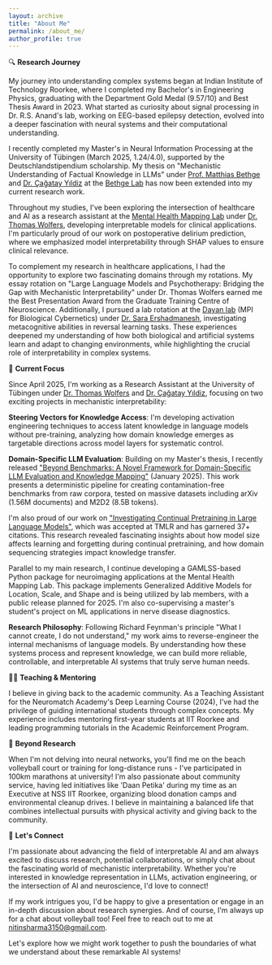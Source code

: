 ```yaml
---
layout: archive
title: "About Me"
permalink: /about_me/
author_profile: true
---
```


🔍 **Research Journey**

My journey into understanding complex systems began at Indian Institute of Technology Roorkee, where I completed my Bachelor's in Engineering Physics, graduating with the Department Gold Medal (9.57/10) and Best Thesis Award in 2023. What started as curiosity about signal processing in Dr. R.S. Anand's lab, working on EEG-based epilepsy detection, evolved into a deeper fascination with neural systems and their computational understanding.

I recently completed my Master's in Neural Information Processing at the University of Tübingen (March 2025, 1.24/4.0), supported by the Deutschlandstipendium scholarship. My thesis on "Mechanistic Understanding of Factual Knowledge in LLMs" under [Prof. Matthias Bethge](https://uni-tuebingen.de/fakultaeten/mathematisch-naturwissenschaftliche-fakultaet/fachbereiche/physik/institute/institut-fuer-theoretische-physik/arbeitsgruppen/ag-bethge/) and [Dr. Çağatay Yıldiz](https://cagatayyildiz.github.io/) at the [Bethge Lab](https://bethgelab.org/) has now been extended into my current research work.

Throughout my studies, I've been exploring the intersection of healthcare and AI as a research assistant at the [Mental Health Mapping Lab](https://mhm-lab.github.io/) under [Dr. Thomas Wolfers](https://thomaswolfers.github.io/), developing interpretable models for clinical applications. I'm particularly proud of our work on postoperative delirium prediction, where we emphasized model interpretability through SHAP values to ensure clinical relevance.

To complement my research in healthcare applications, I had the opportunity to explore two fascinating domains through my rotations. My essay rotation on "Large Language Models and Psychotherapy: Bridging the Gap with Mechanistic Interpretability" under Dr. Thomas Wolfers earned me the Best Presentation Award from the Graduate Training Centre of Neuroscience. Additionally, I pursued a lab rotation at the [Dayan lab](https://www.kyb.tuebingen.mpg.de/computational-neuroscience) (MPI for Biological Cybernetics) under [Dr. Sara Ershadmanesh](https://www.kyb.tuebingen.mpg.de/person/106573/2549), investigating metacognitive abilities in reversal learning tasks. These experiences deepened my understanding of how both biological and artificial systems learn and adapt to changing environments, while highlighting the crucial role of interpretability in complex systems.

🧪 **Current Focus**

Since April 2025, I'm working as a Research Assistant at the University of Tübingen under [Dr. Thomas Wolfers](https://thomaswolfers.com/) and [Dr. Çağatay Yıldiz](https://cagatayyildiz.github.io/), focusing on two exciting projects in mechanistic interpretability:

**Steering Vectors for Knowledge Access**: I'm developing activation engineering techniques to access latent knowledge in language models without pre-training, analyzing how domain knowledge emerges as targetable directions across model layers for systematic control.

**Domain-Specific LLM Evaluation**: Building on my Master's thesis, I recently released ["Beyond Benchmarks: A Novel Framework for Domain-Specific LLM Evaluation and Knowledge Mapping"](https://arxiv.org/abs/2506.07658) (January 2025). This work presents a deterministic pipeline for creating contamination-free benchmarks from raw corpora, tested on massive datasets including arXiv (1.56M documents) and M2D2 (8.5B tokens).

I'm also proud of our work on ["Investigating Continual Pretraining in Large Language Models"](https://arxiv.org/abs/2402.17400), which was accepted at TMLR and has garnered 37+ citations. This research revealed fascinating insights about how model size affects learning and forgetting during continual pretraining, and how domain sequencing strategies impact knowledge transfer.

Parallel to my main research, I continue developing a GAMLSS-based Python package for neuroimaging applications at the Mental Health Mapping Lab. This package implements Generalized Additive Models for Location, Scale, and Shape and is being utilized by lab members, with a public release planned for 2025. I'm also co-supervising a master's student's project on ML applications in nerve disease diagnostics.

**Research Philosophy**: Following Richard Feynman's principle "What I cannot create, I do not understand," my work aims to reverse-engineer the internal mechanisms of language models. By understanding how these systems process and represent knowledge, we can build more reliable, controllable, and interpretable AI systems that truly serve human needs.

👨‍🏫 **Teaching & Mentoring**

I believe in giving back to the academic community. As a Teaching Assistant for the Neuromatch Academy's Deep Learning Course (2024), I've had the privilege of guiding international students through complex concepts. My experience includes mentoring first-year students at IIT Roorkee and leading programming tutorials in the Academic Reinforcement Program.

🌱 **Beyond Research**

When I'm not delving into neural networks, you'll find me on the beach volleyball court or training for long-distance runs - I've participated in 100km marathons at university! I'm also passionate about community service, having led initiatives like 'Daan Petika' during my time as an Executive at NSS IIT Roorkee, organizing blood donation camps and environmental cleanup drives. I believe in maintaining a balanced life that combines intellectual pursuits with physical activity and giving back to the community.

🤝 **Let's Connect**

I'm passionate about advancing the field of interpretable AI and am always excited to discuss research, potential collaborations, or simply chat about the fascinating world of mechanistic interpretability. Whether you're interested in knowledge representation in LLMs, activation engineering, or the intersection of AI and neuroscience, I'd love to connect!

If my work intrigues you, I'd be happy to give a presentation or engage in an in-depth discussion about research synergies. And of course, I'm always up for a chat about volleyball too! Feel free to reach out to me at [nitinsharma3150@gmail.com](nitinsharma3150@gmail.com).

Let's explore how we might work together to push the boundaries of what we understand about these remarkable AI systems!

